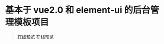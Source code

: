 # 基本于 vue2.0 和 element-ui 的后台管理模板项目 #
> [在线预览](http://118.25.11.58/ "vue2-element")
> <a onclick="window.open('http://118.25.11.58/')">在线预览</a>
